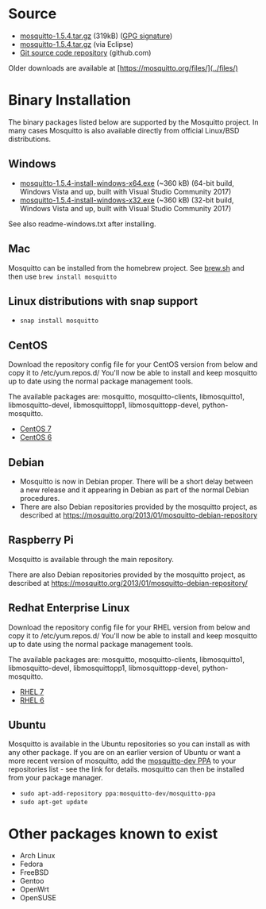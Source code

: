 <!--
.. title: Download
.. slug: download
.. date: 2018-01-07 20:15:04 UTC
.. tags: tag
.. category: category
.. link: link
.. description:
.. type: text
-->

# Source

* [mosquitto-1.5.4.tar.gz](https://mosquitto.org/files/source/mosquitto-1.5.4.tar.gz) (319kB) ([GPG signature](https://mosquitto.org/files/source/mosquitto-1.5.4.tar.gz.asc))
* [mosquitto-1.5.4.tar.gz](https://www.eclipse.org/downloads/download.php?file=/mosquitto/source/mosquitto-1.5.4.tar.gz) (via Eclipse)
* [Git source code repository](https://github.com/eclipse/mosquitto) (github.com)

Older downloads are available at [https://mosquitto.org/files/](../files/)

# Binary Installation

The binary packages listed below are supported by the Mosquitto project. In many
cases Mosquitto is also available directly from official Linux/BSD
distributions.

## Windows

* [mosquitto-1.5.4-install-windows-x64.exe](https://www.eclipse.org/downloads/download.php?file=/mosquitto/binary/win64/mosquitto-1.5.4-install-windows-x64.exe) (~360 kB) (64-bit build, Windows Vista and up, built with Visual Studio Community 2017)
* [mosquitto-1.5.4-install-windows-x32.exe](https://www.eclipse.org/downloads/download.php?file=/mosquitto/binary/win32/mosquitto-1.5.4-install-windows-x86.exe) (~360 kB) (32-bit build, Windows Vista and up, built with Visual Studio Community 2017)

See also readme-windows.txt after installing.

## Mac
Mosquitto can be installed from the homebrew project. See
[brew.sh](https://brew.sh/) and then use `brew install mosquitto`

## Linux distributions with snap support

* `snap install mosquitto`

## CentOS
Download the repository config file for your CentOS version from below and copy it to /etc/yum.repos.d/ You'll now be able to install and keep mosquitto up to date using the normal package management tools.

The available packages are: mosquitto, mosquitto-clients, libmosquitto1, libmosquitto-devel, libmosquittopp1, libmosquittopp-devel, python-mosquitto.
* [CentOS 7](https://download.opensuse.org/repositories/home:/oojah:/mqtt/CentOS_CentOS-7/home:oojah:mqtt.repo)
* [CentOS 6](https://download.opensuse.org/repositories/home:/oojah:/mqtt/CentOS_CentOS-6/home:oojah:mqtt.repo)

## Debian
* Mosquitto is now in Debian proper. There will be a short delay between a new
  release and it appearing in Debian as part of the normal Debian procedures.
* There are also Debian repositories provided by the mosquitto project, as
  described at <https://mosquitto.org/2013/01/mosquitto-debian-repository>

## Raspberry Pi
Mosquitto is available through the main repository.

There are also Debian repositories provided by the mosquitto project, as
described at <https://mosquitto.org/2013/01/mosquitto-debian-repository/>

## Redhat Enterprise Linux
Download the repository config file for your RHEL version from below and copy
it to /etc/yum.repos.d/ You'll now be able to install and keep mosquitto up to
date using the normal package management tools.

The available packages are: mosquitto, mosquitto-clients, libmosquitto1, libmosquitto-devel, libmosquittopp1, libmosquittopp-devel, python-mosquitto.
* [RHEL 7](https://download.opensuse.org/repositories/home:/oojah:/mqtt/RedHat_RHEL-7/home:oojah:mqtt.repo)
* [RHEL 6](https://download.opensuse.org/repositories/home:/oojah:/mqtt/RedHat_RHEL-6/home:oojah:mqtt.repo)

## Ubuntu
Mosquitto is available in the Ubuntu repositories so you can install as with
any other package. If you are on an earlier version of Ubuntu or want a more
recent version of mosquitto, add the [mosquitto-dev
PPA](https://launchpad.net/%7Emosquitto-dev/+archive/mosquitto-ppa/) to your
repositories list - see the link for details. mosquitto can then be installed
from your package manager.

* `sudo apt-add-repository ppa:mosquitto-dev/mosquitto-ppa`
* `sudo apt-get update`

# Other packages known to exist

* Arch Linux
* Fedora
* FreeBSD
* Gentoo
* OpenWrt
* OpenSUSE
